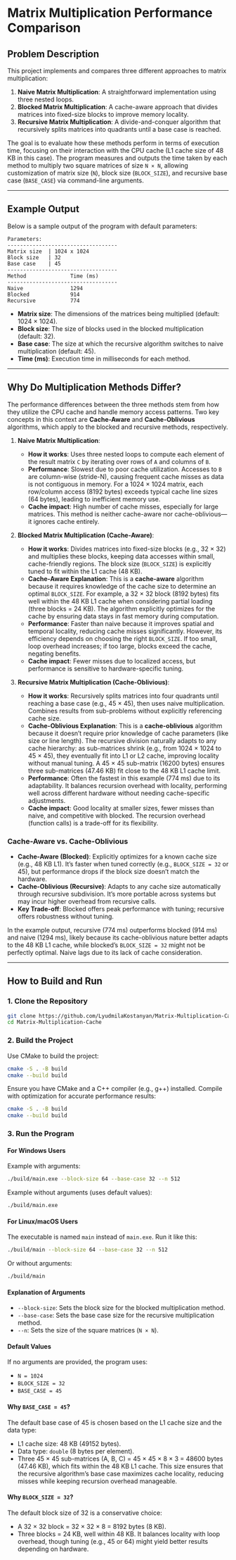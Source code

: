 # Matrix Multiplication Performance Comparison

## Problem Description
This project implements and compares three different approaches to matrix multiplication:
1. **Naive Matrix Multiplication**: A straightforward implementation using three nested loops.
2. **Blocked Matrix Multiplication**: A cache-aware approach that divides matrices into fixed-size blocks to improve memory locality.
3. **Recursive Matrix Multiplication**: A divide-and-conquer algorithm that recursively splits matrices into quadrants until a base case is reached.

The goal is to evaluate how these methods perform in terms of execution time, focusing on their interaction with the CPU cache (L1 cache size of 48 KB in this case). The program measures and outputs the time taken by each method to multiply two square matrices of size `N × N`, allowing customization of matrix size (`N`), block size (`BLOCK_SIZE`), and recursive base case (`BASE_CASE`) via command-line arguments.

---

## Example Output
Below is a sample output of the program with default parameters:

```
Parameters:
-----------------------------------
Matrix size  | 1024 x 1024
Block size   | 32
Base case    | 45
-----------------------------------
Method              Time (ms)
-----------------------------------
Naive               1294
Blocked             914
Recursive           774
```

- **Matrix size**: The dimensions of the matrices being multiplied (default: 1024 × 1024).
- **Block size**: The size of blocks used in the blocked multiplication (default: 32).
- **Base case**: The size at which the recursive algorithm switches to naive multiplication (default: 45).
- **Time (ms)**: Execution time in milliseconds for each method.

---

## Why Do Multiplication Methods Differ?
The performance differences between the three methods stem from how they utilize the CPU cache and handle memory access patterns. Two key concepts in this context are **Cache-Aware** and **Cache-Oblivious** algorithms, which apply to the blocked and recursive methods, respectively.

1. **Naive Matrix Multiplication**:
   - **How it works**: Uses three nested loops to compute each element of the result matrix `C` by iterating over rows of `A` and columns of `B`.
   - **Performance**: Slowest due to poor cache utilization. Accesses to `B` are column-wise (stride-N), causing frequent cache misses as data is not contiguous in memory. For a 1024 × 1024 matrix, each row/column access (8192 bytes) exceeds typical cache line sizes (64 bytes), leading to inefficient memory use.
   - **Cache impact**: High number of cache misses, especially for large matrices. This method is neither cache-aware nor cache-oblivious—it ignores cache entirely.

2. **Blocked Matrix Multiplication (Cache-Aware)**:
   - **How it works**: Divides matrices into fixed-size blocks (e.g., 32 × 32) and multiplies these blocks, keeping data accesses within small, cache-friendly regions. The block size (`BLOCK_SIZE`) is explicitly tuned to fit within the L1 cache (48 KB).
   - **Cache-Aware Explanation**: This is a **cache-aware** algorithm because it requires knowledge of the cache size to determine an optimal `BLOCK_SIZE`. For example, a 32 × 32 block (8192 bytes) fits well within the 48 KB L1 cache when considering partial loading (three blocks = 24 KB). The algorithm explicitly optimizes for the cache by ensuring data stays in fast memory during computation.
   - **Performance**: Faster than naive because it improves spatial and temporal locality, reducing cache misses significantly. However, its efficiency depends on choosing the right `BLOCK_SIZE`. If too small, loop overhead increases; if too large, blocks exceed the cache, negating benefits.
   - **Cache impact**: Fewer misses due to localized access, but performance is sensitive to hardware-specific tuning.

3. **Recursive Matrix Multiplication (Cache-Oblivious)**:
   - **How it works**: Recursively splits matrices into four quadrants until reaching a base case (e.g., 45 × 45), then uses naive multiplication. Combines results from sub-problems without explicitly referencing cache size.
   - **Cache-Oblivious Explanation**: This is a **cache-oblivious** algorithm because it doesn’t require prior knowledge of cache parameters (like size or line length). The recursive division naturally adapts to any cache hierarchy: as sub-matrices shrink (e.g., from 1024 × 1024 to 45 × 45), they eventually fit into L1 or L2 cache, improving locality without manual tuning. A 45 × 45 sub-matrix (16200 bytes) ensures three sub-matrices (47.46 KB) fit close to the 48 KB L1 cache limit.
   - **Performance**: Often the fastest in this example (774 ms) due to its adaptability. It balances recursion overhead with locality, performing well across different hardware without needing cache-specific adjustments.
   - **Cache impact**: Good locality at smaller sizes, fewer misses than naive, and competitive with blocked. The recursion overhead (function calls) is a trade-off for its flexibility.

### Cache-Aware vs. Cache-Oblivious
- **Cache-Aware (Blocked)**: Explicitly optimizes for a known cache size (e.g., 48 KB L1). It’s faster when tuned correctly (e.g., `BLOCK_SIZE = 32` or 45), but performance drops if the block size doesn’t match the hardware.
- **Cache-Oblivious (Recursive)**: Adapts to any cache size automatically through recursive subdivision. It’s more portable across systems but may incur higher overhead from recursive calls.
- **Key Trade-off**: Blocked offers peak performance with tuning; recursive offers robustness without tuning.

In the example output, recursive (774 ms) outperforms blocked (914 ms) and naive (1294 ms), likely because its cache-oblivious nature better adapts to the 48 KB L1 cache, while blocked’s `BLOCK_SIZE = 32` might not be perfectly optimal. Naive lags due to its lack of cache consideration.

---

## How to Build and Run

### 1. Clone the Repository
```bash
git clone https://github.com/LyudmilaKostanyan/Matrix-Multiplication-Cache.git
cd Matrix-Multiplication-Cache
```

### 2. Build the Project
Use CMake to build the project:
```bash
cmake -S . -B build
cmake --build build
```
Ensure you have CMake and a C++ compiler (e.g., g++) installed. Compile with optimization for accurate performance results:
```bash
cmake -S . -B build
cmake --build build
```

### 3. Run the Program

#### For Windows Users
Example with arguments:
```bash
./build/main.exe --block-size 64 --base-case 32 --n 512
```
Example without arguments (uses default values):
```bash
./build/main.exe
```

#### For Linux/macOS Users
The executable is named `main` instead of `main.exe`. Run it like this:
```bash
./build/main --block-size 64 --base-case 32 --n 512
```
Or without arguments:
```bash
./build/main
```

#### Explanation of Arguments
- `--block-size`: Sets the block size for the blocked multiplication method.
- `--base-case`: Sets the base case size for the recursive multiplication method.
- `--n`: Sets the size of the square matrices (`N × N`).
  
#### Default Values
If no arguments are provided, the program uses:
- `N = 1024`
- `BLOCK_SIZE = 32`
- `BASE_CASE = 45`

#### Why `BASE_CASE = 45`?
The default base case of 45 is chosen based on the L1 cache size and the data type:
- L1 cache size: 48 KB (49152 bytes).
- Data type: `double` (8 bytes per element).
- Three 45 × 45 sub-matrices (A, B, C) = 45 × 45 × 8 × 3 = 48600 bytes (47.46 KB), which fits within the 48 KB L1 cache.
This size ensures that the recursive algorithm’s base case maximizes cache locality, reducing misses while keeping recursion overhead manageable.

#### Why `BLOCK_SIZE = 32`?
The default block size of 32 is a conservative choice:
- A 32 × 32 block = 32 × 32 × 8 = 8192 bytes (8 KB).
- Three blocks = 24 KB, well within 48 KB.
It balances locality with loop overhead, though tuning (e.g., 45 or 64) might yield better results depending on hardware.
